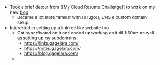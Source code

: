 - Took a brief detour from [[My Cloud Resume Challenge]]  to work on my new [blog](https://blog.gagelara.com)
	- Became a lot more familiar with [[Hugo]], DNS & custom domain setup 
- Interested in setting up a linktree like website too
	- Got hyperfixated on it and ended up working on it till 1:50am as well as setting up my subdomains 
		- https://links.gagelara.com/
		- https://notes.gagelara.com/
		- https://blog.gagelara.com/
	- 
